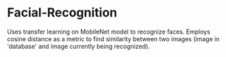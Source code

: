 # Facial-Recognition
Uses transfer learning on MobileNet model to recognize faces.
Employs cosine distance as a metric to find similarity between two images (image in 'database' and image currently being recognized).
